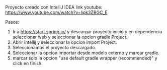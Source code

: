 Proyecto creado con IntelliJ IDEA
link youtube: https://www.youtube.com/watch?v=lipk3ZRGC_E

Pasos:

1) Ir a https://start.spring.io/ y descargar proyecto inicio y en dependencia seleccionar web y seleccionar la opcion gradle Project.
2) Abrir intellij y seleccionar la opcion import Project.
3) Seleccionamos el proyecto descargado.
4) Seleccionar la opcion importar desde modelo externo y marcar gradle.
5) marcar solo la opcion "use default gradle wrapper (recommended)" y click en finish.




